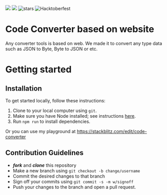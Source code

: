 [<img src="https://img.shields.io/github/issues/haifahrul/code-converter"/>](https://github.com/haifahrul/code-converter/issues)
[<img src="https://img.shields.io/github/forks/haifahrul/code-converter"/>](https://github.com/haifahrul/code-converter/network/members)
![stars](https://img.shields.io/github/stars/haifahrul/code-converter)
![Hacktoberfest](https://img.shields.io/badge/Hacktoberfest-red)

# Code Converter based on website
Any converter tools is based on web. We made it to convert any type data such as JSON to Byte, Byte to JSON or etc.

# Getting started

## Installation

To get started locally, follow these instructions:

1.  Clone to your local computer using `git`.
2.  Make sure you have Node installed; see instructions [here](https://nodejs.org/en/download/).
3.  Run `npm run` to install dependencies.

Or you can use my playground at https://stackblitz.com/edit/code-converter

## Contribution Guidelines
 -  ***fork*** and ***clone*** this repository
 - Make a new branch using `git checkout -b change/username`
 - Commit the desired changes to that branch
 - Sign off your commits using `git commit -s -m w/signoff`
 - Push your changes to the branch and open a pull request.
